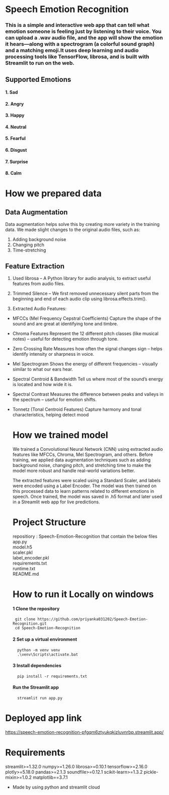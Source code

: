 # Speech Emotion Recognition 
### This is a simple and interactive web app that can tell what emotion someone is feeling just by listening to their voice. You can upload a .wav audio file, and the app will show the emotion it hears—along with a spectrogram (a colorful sound graph) and a matching emoji.It uses deep learning and audio processing tools like TensorFlow, librosa, and is built with Streamlit to run on the web.



## Supported Emotions
#### 1. Sad
#### 2. Angry	
#### 3. Happy	
#### 4. Neutral	
#### 5. Fearful	
#### 6. Disgust	
#### 7. Surprise	
#### 8. Calm

# How we prepared data
## Data Augmentation
Data augmentation helps solve this by creating more variety in the training data. We made slight changes to the original audio files, such as:
1. Adding background noise 
2. Changing pitch 
3. Time-stretching

## Feature Extraction
1. Used librosa – A Python library for audio analysis, to extract useful features from  audio files.

2. Trimmed Silence – We first removed unnecessary silent parts from the beginning and end of each audio clip using librosa.effects.trim().

3. Extracted Audio Features:

- MFCCs (Mel Frequency Cepstral Coefficients)
  Capture the shape of the sound and are great at identifying tone and timbre.

- Chroma Features
  Represent the 12 different pitch classes (like musical notes) – useful for detecting emotion through tone.

- Zero Crossing Rate
  Measures how often the signal changes sign – helps identify intensity or sharpness in voice.

- Mel Spectrogram
  Shows the energy of different frequencies – visually similar to what our ears hear.

- Spectral Centroid & Bandwidth
  Tell us where most of the sound’s energy is located and how wide it is.

- Spectral Contrast
  Measures the difference between peaks and valleys in the spectrum – useful for emotion shifts.

- Tonnetz (Tonal Centroid Features)
  Capture harmony and tonal characteristics, helping detect mood

  # How we trained model
  We trained a Convolutional Neural Network (CNN) using extracted audio features like MFCCs, Chroma, Mel Spectrogram, and others. Before training, we applied data augmentation techniques such as adding background   noise, changing pitch, and stretching time to make the model more robust and handle real-world variations better.

  The extracted features were scaled using a Standard Scaler, and labels were encoded using a Label Encoder. The model was then trained on this processed data to learn patterns related to different emotions in      speech. Once trained, the model was saved in .h5 format and later used in a Streamlit web app for live predictions.

  # Project Structure
    repositiory : Speech-Emotion-Recognition that contain the below files
    app.py                  
    model.h5                
    scaler.pkl              
    label_encoder.pkl       
    requirements.txt        
    runtime.txt         
    README.md

  # How to run it Locally on windows
  #### 1 Clone the repository
       git clone https://github.com/priyanka031202/Speech-Emotion-Recognition.git
       cd Speech-Emotion-Recognition    
  #### 2 Set up a virtual environment
        python -m venv venv
        .\venv\Scripts\activate.bat
  #### 3 Install dependencies
        pip install -r requirements.txt
  #### Run the Streamlit app
        streamlit run app.py
# Deployed app link
 https://speech-emotion-recognition-pfgqm6ztyukqkizluvnrbp.streamlit.app/

 # Requirements
 streamlit>=1.32.0
 numpy>=1.26.0
 librosa>=0.10.1
 tensorflow>=2.16.0
 plotly>=5.18.0
 pandas>=2.1.3
 soundfile>=0.12.1
 scikit-learn>=1.3.2
 pickle-mixin>=1.0.2
 matplotlib==3.7.1


 - Made by using python and streamlit cloud 

  






